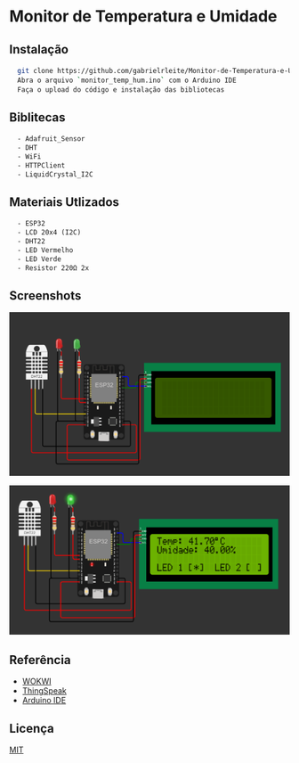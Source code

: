
# Monitor de Temperatura e Umidade


## Instalação

```bash
  git clone https://github.com/gabrielrleite/Monitor-de-Temperatura-e-Umidade.git
  Abra o arquivo `monitor_temp_hum.ino` com o Arduino IDE
  Faça o upload do código e instalação das bibliotecas
```
## Biblitecas

```
  - Adafruit_Sensor
  - DHT
  - WiFi
  - HTTPClient
  - LiquidCrystal_I2C
```

## Materiais Utlizados

```
  - ESP32
  - LCD 20x4 (I2C)
  - DHT22
  - LED Vermelho
  - LED Verde
  - Resistor 220Ω 2x
```
## Screenshots

![Circuito Desligado](https://github.com/gabrielrleite/Monitor-de-Temperatura-e-Umidade/blob/main/src/Circuito.png)

![Circuito Ligado](https://github.com/gabrielrleite/Monitor-de-Temperatura-e-Umidade/blob/main/src/Circuito_2.png)


## Referência

 - [WOKWI](https://wokwi.com/projects/364472568698491905)
 - [ThingSpeak](https://thingspeak.com/channels/2144388)
 - [Arduino IDE](https://www.arduino.cc/en/software)


## Licença

[MIT](https://choosealicense.com/licenses/mit/)

